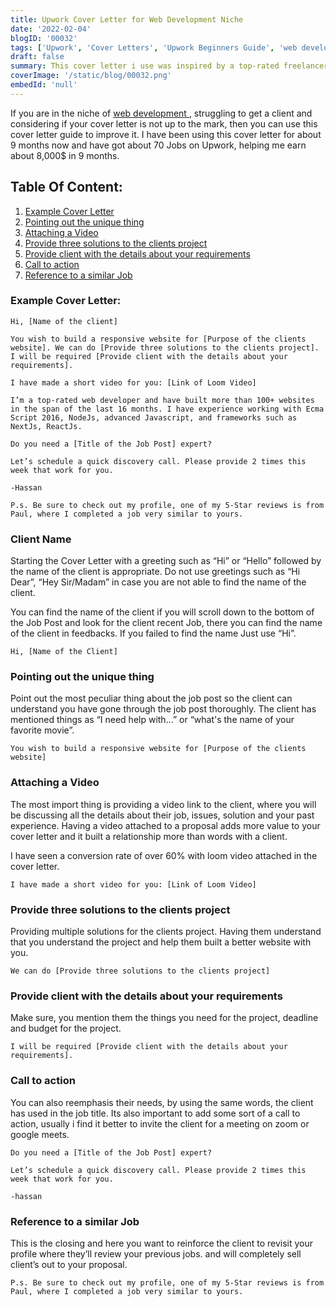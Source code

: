 ```yaml
---
title: Upwork Cover Letter for Web Development Niche
date: '2022-02-04'
blogID: '00032'
tags: ['Upwork', 'Cover Letters', 'Upwork Beginners Guide', 'web development']
draft: false
summary: This cover letter i use was inspired by a top-rated freelancer on Upwork. However, here is the breakdown of the cover letter. These 8 aspects are the most important when writing the cover letter to a web development  job.
coverImage: '/static/blog/00032.png'
embedId: 'null'
---
```


If you are in the niche of [web development ](https://www.upwork.com/freelance-jobs/frontend-development/), struggling to get a client and considering if your cover letter is not up to the mark, then you can use this cover letter guide to improve it. I have been using this cover letter for about 9 months now and have got about 70 Jobs on Upwork, helping me earn about 8,000$ in 9 months.

## Table Of Content:

1. [Example Cover Letter](#example-cover-letter)
2. [Pointing out the unique thing](#pointing-out-the-unique-thing)
3. [Attaching a Video](#attaching-a-video)
4. [Provide three solutions to the clients project](#provide-three-solutions-to-the-clients-project)
5. [Provide client with the details about your requirements](#provide-client-with-the-details-about-your-requirements)
6. [Call to action](#call-to-action)
7. [Reference to a similar Job](#reference-to-a-similar-job)

### Example Cover Letter:

```
Hi, [Name of the client]

You wish to build a responsive website for [Purpose of the clients website]. We can do [Provide three solutions to the clients project]. I will be required [Provide client with the details about your requirements].

I have made a short video for you: [Link of Loom Video]

I’m a top-rated web developer and have built more than 100+ websites in the span of the last 16 months. I have experience working with Ecma Script 2016, NodeJs, advanced Javascript, and frameworks such as NextJs, ReactJs.

Do you need a [Title of the Job Post] expert?

Let’s schedule a quick discovery call. Please provide 2 times this week that work for you.

-Hassan

P.s. Be sure to check out my profile, one of my 5-Star reviews is from Paul, where I completed a job very similar to yours.
```

### Client Name

Starting the Cover Letter with a greeting such as “Hi” or “Hello” followed by the name of the client is appropriate. Do not use greetings such as “Hi Dear”, “Hey Sir/Madam” in case you are not able to find the name of the client.

You can find the name of the client if you will scroll down to the bottom of the Job Post and look for the client recent Job, there you can find the name of the client in feedbacks. If you failed to find the name Just use “Hi”.

```
Hi, [Name of the Client]
```

### Pointing out the unique thing

Point out the most peculiar thing about the job post so the client can understand you have gone through the job post thoroughly. The client has mentioned things as “I need help with...” or “what's the name of your favorite movie”.

```
You wish to build a responsive website for [Purpose of the clients website]
```

### Attaching a Video

The most import thing is providing a video link to the client, where you will be discussing all the details about their job, issues, solution and your past experience. Having a video attached to a proposal adds more value to your cover letter and it built a relationship more than words with a client.

I have seen a conversion rate of over 60% with loom video attached in the cover letter.

```
I have made a short video for you: [Link of Loom Video]
```

### Provide three solutions to the clients project

Providing multiple solutions for the clients project. Having them understand that you understand the project and help them built a better website with you.

```
We can do [Provide three solutions to the clients project]

```

### Provide client with the details about your requirements

Make sure, you mention them the things you need for the project, deadline and budget for the project.

```
I will be required [Provide client with the details about your requirements].
```

### Call to action

You can also reemphasis their needs, by using the same words, the client has used in the job title. Its also important to add some sort of a call to action, usually i find it better to invite the client for a meeting on zoom or google meets.

```
Do you need a [Title of the Job Post] expert?

Let’s schedule a quick discovery call. Please provide 2 times this week that work for you.

-hassan
```

### Reference to a similar Job

This is the closing and here you want to reinforce the client to revisit your profile where they’ll review your previous jobs. and will completely sell client’s out to your proposal.

```
P.s. Be sure to check out my profile, one of my 5-Star reviews is from Paul, where I completed a job very similar to yours.

```
